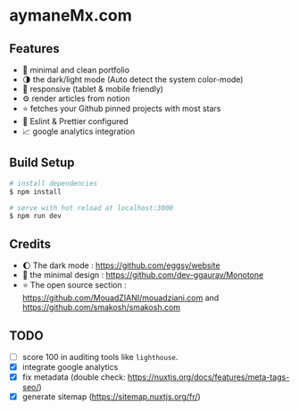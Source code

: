 # aymaneMx.com

## Features 

- :smiling_face_with_three_hearts: minimal and clean portfolio 
- :last_quarter_moon: the dark/light mode (Auto detect the system color-mode)
- :iphone: responsive (tablet & mobile friendly)
- :gear: render articles from notion 
- :star: fetches your Github pinned projects with most stars
- :dizzy: Eslint & Prettier configured
- :chart_with_upwards_trend: google analytics integration 

## Build Setup

```bash
# install dependencies
$ npm install

# serve with hot reload at localhost:3000
$ npm run dev
```

## Credits 

- :moon: The dark mode : https://github.com/eggsy/website
- :art: the minimal design : https://github.com/dev-ggaurav/Monotone
- :star: The open source section : https://github.com/MouadZIANI/mouadziani.com and https://github.com/smakosh/smakosh.com


## TODO 

- [ ] score 100 in auditing tools like `lighthouse`.
- [x] integrate google analytics
- [x] fix metadata (double check: https://nuxtjs.org/docs/features/meta-tags-seo/) 
- [x] generate sitemap (https://sitemap.nuxtjs.org/fr/)
